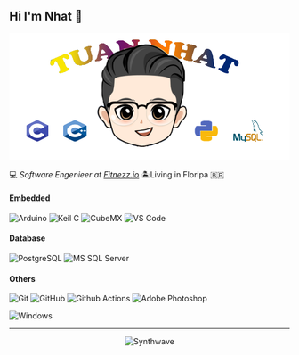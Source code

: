 ## Hi I'm Nhat :fox_face:

![Gaboso](https://github.com/nhatdevemb/nhatdevemb/blob/main/nhat3.png "Nhat")

:computer: _Software Engenieer at [Fitnezz.io](https://github.com/fitnezzio)_ :desert_island:Living in Floripa :brazil:


#### Embedded
![Arduino](https://img.shields.io/badge/Arduino-C%2FC%2B%2B-blue)
![Keil C](https://img.shields.io/badge/Keil%20C-C-green)
![CubeMX](https://img.shields.io/badge/Cube-MX-%232E9AFE)
![VS Code](http://img.shields.io/badge/-VS%20Code-007ACC?style=flat-square&logo=visual-studio-code&logoColor=ffffff)

#### Database
![PostgreSQL](https://img.shields.io/badge/-PostgreSQL-336791?style=flat-square&logo=postgresql)
![MS SQL Server](http://img.shields.io/badge/-MS%20SQL%20Server-CC2927?style=flat-square&logo=microsoft-sql-server&logoColor=ffffff)

#### Others
![Git](https://img.shields.io/badge/-Git-%23F05032?style=flat-square&logo=git&logoColor=%23ffffff)
![GitHub](https://img.shields.io/badge/-GitHub-181717?style=flat-square&logo=github)
![Github Actions](http://img.shields.io/badge/-Github%20Actions-2088FF?style=flat-square&logo=github-actions&logoColor=ffffff)
![Adobe Photoshop](http://img.shields.io/badge/-Abode%20Photoshop-26C9FF?style=flat-square&logo=adobe-photoshop&logoColor=ffffff)

![Windows](http://img.shields.io/badge/-Windows-0078D6?style=flat-square&logo=windows&logoColor=ffffff)

---
<p align="center"><img src="https://thumbs.gfycat.com/GoodnaturedFondGaur-size_restricted.gif" alt="Synthwave" height="300" width="500"></p>
